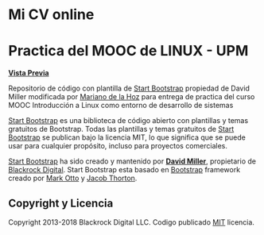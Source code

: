 # Mi CV online

# Practica del MOOC de LINUX - UPM

**[Vista Previa](https://marianodelahoz.github.io/)**

Repositorio de código con plantilla de [Start Bootstrap](http://startbootstrap.com/) propiedad de David Miller modificada por [Mariano de la Hoz](http://marianodela.hol.es) para entrega de practica del curso MOOC Introducción a Linux como entorno de desarrollo de sistemas

[Start Bootstrap](http://startbootstrap.com/) es una biblioteca de código abierto con plantillas y temas gratuitos de Bootstrap. Todas las plantillas y temas gratuitos de [Start Bootstrap](http://startbootstrap.com/) se publican bajo la licencia MIT, lo que significa que se puede usar para cualquier propósito, incluso para proyectos comerciales.

[Start Bootstrap](http://startbootstrap.com/) ha sido creado y mantenido por **[David Miller](http://davidmiller.io/)**, propietario de [Blackrock Digital](http://blackrockdigital.io/).
Start Bootstrap esta basado en [Bootstrap](http://getbootstrap.com/) framework creado por [Mark Otto](https://twitter.com/mdo) y [Jacob Thorton](https://twitter.com/fat).

## Copyright y Licencia

Copyright 2013-2018 Blackrock Digital LLC. Codigo publicado [MIT](https://github.com/BlackrockDigital/startbootstrap-resume/blob/gh-pages/LICENSE) licencia.


